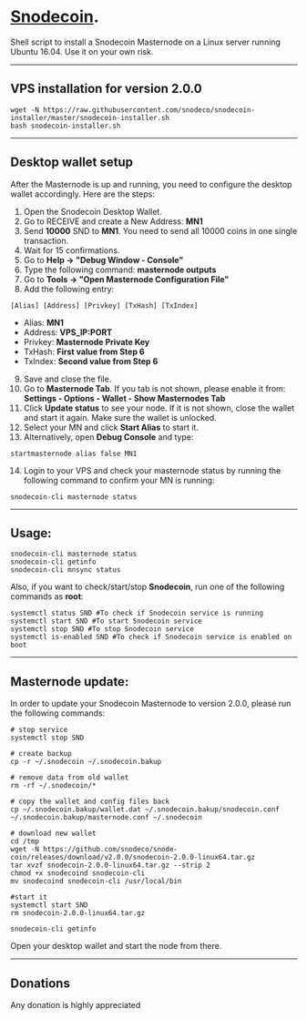 # [Snodecoin](https://snode.co).  

Shell script to install a Snodecoin Masternode on a Linux server running Ubuntu 16.04. Use it on your own risk.
***

## VPS installation for version **2.0.0**
```
wget -N https://raw.githubusercontent.com/snodeco/snodecoin-installer/master/snodecoin-installer.sh
bash snodecoin-installer.sh
```
***

## Desktop wallet setup

After the Masternode is up and running, you need to configure the desktop wallet accordingly. Here are the steps:
1. Open the Snodecoin Desktop Wallet.
2. Go to RECEIVE and create a New Address: **MN1**
3. Send **10000** SND to **MN1**. You need to send all 10000 coins in one single transaction.
4. Wait for 15 confirmations.
5. Go to **Help -> "Debug Window - Console"**
6. Type the following command: **masternode outputs**
7. Go to  **Tools -> "Open Masternode Configuration File"**
8. Add the following entry:
```
[Alias] [Address] [Privkey] [TxHash] [TxIndex]
```
* Alias: **MN1**
* Address: **VPS_IP:PORT**
* Privkey: **Masternode Private Key**
* TxHash: **First value from Step 6**
* TxIndex:  **Second value from Step 6**
9. Save and close the file.
10. Go to **Masternode Tab**. If you tab is not shown, please enable it from: **Settings - Options - Wallet - Show Masternodes Tab**
11. Click **Update status** to see your node. If it is not shown, close the wallet and start it again. Make sure the wallet is unlocked.
12. Select your MN and click **Start Alias** to start it.
13. Alternatively, open **Debug Console** and type:
```
startmasternode alias false MN1
```
14. Login to your VPS and check your masternode status by running the following command to confirm your MN is running:
```
snodecoin-cli masternode status
```
***

## Usage:
```
snodecoin-cli masternode status
snodecoin-cli getinfo
snodecoin-cli mnsync status
```
Also, if you want to check/start/stop **Snodecoin**, run one of the following commands as **root**:

```
systemctl status SND #To check if Snodecoin service is running
systemctl start SND #To start Snodecoin service
systemctl stop SND #To stop Snodecoin service
systemctl is-enabled SND #To check if Snodecoin service is enabled on boot
```
***

## Masternode update:
In order to update your Snodecoin Masternode to version 2.0.0, please run the following commands:
```
# stop service
systemctl stop SND

# create backup
cp -r ~/.snodecoin ~/.snodecoin.bakup

# remove data from old wallet
rm -rf ~/.snodecoin/*

# copy the wallet and config files back
cp ~/.snodecoin.bakup/wallet.dat ~/.snodecoin.bakup/snodecoin.conf ~/.snodecoin.bakup/masternode.conf ~/.snodecoin

# download new wallet 
cd /tmp
wget -N https://github.com/snodeco/snode-coin/releases/download/v2.0.0/snodecoin-2.0.0-linux64.tar.gz
tar xvzf snodecoin-2.0.0-linux64.tar.gz --strip 2
chmod +x snodecoind snodecoin-cli
mv snodecoind snodecoin-cli /usr/local/bin

#start it
systemctl start SND
rm snodecoin-2.0.0-linux64.tar.gz

snodecoin-cli getinfo
```
Open your desktop wallet and start the node from there.
***

## Donations
Any donation is highly appreciated


